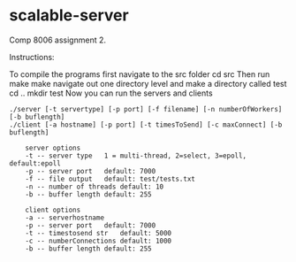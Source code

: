 scalable-server
===============

Comp 8006 assignment 2.  

Instructions:

To compile the programs first navigate to the src folder
	cd src
Then run make
	make
navigate out one directory level and make a directory called test
	cd ..
	mkdir test
Now you can run the servers and clients

	./server [-t servertype] [-p port] [-f filename] [-n numberOfWorkers] [-b buflength]
	./client [-a hostname] [-p port] [-t timesToSend] [-c maxConnect] [-b buflength]
	
		server options
		-t -- server type	1 = multi-thread, 2=select, 3=epoll, default:epoll
		-p -- server port	default: 7000
		-f -- file output	default: test/tests.txt
		-n -- number of threads	default: 10
		-b -- buffer length	default: 255
		
		client options
		-a -- serverhostname
		-p -- server port	default: 7000
		-t -- timestosend str	default: 5000
		-c -- numberConnections	default: 1000
		-b -- buffer length	default: 255
